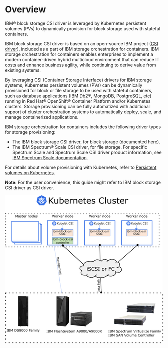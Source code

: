 # Overview

IBM® block storage CSI driver is leveraged by Kubernetes persistent volumes (PVs) to dynamically provision for block storage used with stateful containers.

IBM block storage CSI driver is based on an open-source IBM project ([CSI driver](https://github.com/ibm/ibm-block-csi-driver)), included as a part of IBM storage orchestration for containers. IBM storage orchestration for containers enables enterprises to implement a modern container-driven hybrid multicloud environment that can reduce IT costs and enhance business agility, while continuing to derive value from existing systems.

By leveraging CSI (Container Storage Interface) drivers for IBM storage systems, Kubernetes persistent volumes (PVs) can be dynamically provisioned for block or file storage to be used with stateful containers, such as database applications (IBM Db2®, MongoDB, PostgreSQL, etc) running in Red Hat® OpenShift® Container Platform and/or Kubernetes clusters. Storage provisioning can be fully automatized with additional support of cluster orchestration systems to automatically deploy, scale, and manage containerized applications.

IBM storage orchestration for containers includes the following driver types for storage provisioning:

-   The IBM block storage CSI driver, for block storage (documented here).
-   The IBM Spectrum® Scale CSI driver, for file storage. For specific Spectrum Scale and Spectrum Scale CSI driver product information, see [IBM Spectrum Scale documentation](https://www.ibm.com/docs/en/spectrum-scale/).

For details about volume provisioning with Kubernetes, refer to [Persistent volumes on Kubernetes](https://kubernetes.io/docs/concepts/storage/volumes/).

**Note:** For the user convenience, this guide might refer to IBM block storage CSI driver as CSI driver.

![This image shows CSI driver integration with IBM block storage.](../book_files/k8s_driver_arch_diagram.png "Integration of IBM block storage systems and CSI driver in a Kubernetes environment")

